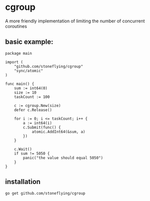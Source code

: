 # cgroup
A more friendly implementation of limiting the number of concurrent coroutines

## basic example:
```
package main

import (
	"github.com/stoneflying/cgroup"
	"sync/atomic"
)

func main() {
	sum := int64(0)
	size := 10
	taskCount := 100

	c := cgroup.New(size)
	defer c.Release()

	for i := 0; i <= taskCount; i++ {
		a := int64(i)
		c.Submit(func() {
			atomic.AddInt64(&sum, a)
		})
	}

	c.Wait()
	if sum != 5050 {
		panic("the value should equal 5050")
	}
}
```

## installation
```
go get github.com/stoneflying/cgroup
```
